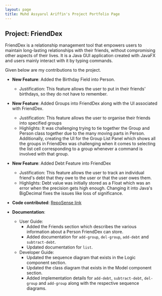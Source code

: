 ```yaml
---
layout: page
title: Muhd Assyarul Ariffin's Project Portfolio Page
---
```


## Project: FriendDex

FriendDex is a relationship management tool that empowers users to maintain long-lasting relationships with their friends, without compromising other aspects of their lives.
It is a Java GUI application created with JavaFX and users mainly interact with it by typing commands.

Given below are my contributions to the project.

* **New Feature**: Added the Birthday Field into Person.
  * Justification: This feature allows the user to put in their friends' birthdays, so they do not
  have to remember.
  
* **New Feature**: Added Groups into FriendDex along with the UI associated with FriendDex.
  * Justification: This feature allows the user to organise their friends into specified groups
  * Highlights: It was challenging trying to tie together the Group and Person class together due to the many 
    moving parts in Person. Additionally, creating the UI for the Group List Panel which shows all the groups in 
    FriendDex was challenging when it comes to selecting the list cell corresponding to a group whenever a command
    is involved with that group.

* **New Feature**: Added Debt Feature into FriendDex
  * Justification: This feature allows the user to track an individual friend's debt that they owe to the user or 
    that the user owes them.
  * Highlights: Debt value was initially stored as a Float which was an error when the precision gets high enough. 
    Changing it into Java's BigDecimal fixes the issues like loss of significance.

* **Code contributed**: [RepoSense link](https://nus-cs2103-ay2021s2.github.io/tp-dashboard/?search=assyarul)

* **Documentation**:
  * User Guide:
    * Added the Friends section which describes the various information about a Person FriendDex can store.
    * Added documentation for `add-group`, `del-group`, `add-debt` and `subtract-debt`.
    * Updated documentation for `list`.
  * Developer Guide:
    * Updated the sequence diagram that exists in the Logic component section.
    * Updated the class diagram that exists in the Model component section.
    * Added implementation details for `add-debt`, `subtract-debt`, `del-group` and `add-group` along with 
      the respective sequence diagrams.
